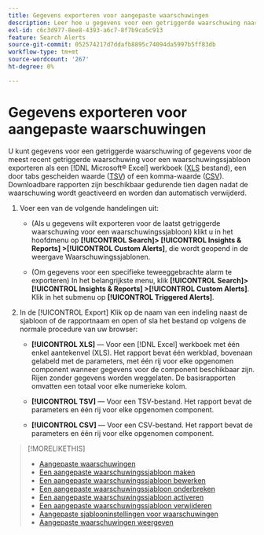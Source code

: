 ```yaml
---
title: Gegevens exporteren voor aangepaste waarschuwingen
description: Leer hoe u gegevens voor een getriggerde waarschuwing naar een bestand exporteert.
exl-id: c6c3d977-8ee8-4393-a6c7-8f7b9ca5c913
feature: Search Alerts
source-git-commit: 052574217d7ddafb8895c74094da5997b5ff83db
workflow-type: tm+mt
source-wordcount: '267'
ht-degree: 0%

---
```


# Gegevens exporteren voor aangepaste waarschuwingen

U kunt gegevens voor een getriggerde waarschuwing of gegevens voor de meest recent getriggerde waarschuwing voor een waarschuwingssjabloon exporteren als een [!DNL Microsoft® Excel] werkboek ([XLS](/help/search-social-commerce/glossary.md#w-x) bestand), een door tabs gescheiden waarde ([TSV](/help/search-social-commerce/glossary.md#s-t)) of een komma-waarde ([CSV](/help/search-social-commerce/glossary.md#c-d)). Downloadbare rapporten zijn beschikbaar gedurende tien dagen nadat de waarschuwing wordt geactiveerd en worden dan automatisch verwijderd.

1. Voer een van de volgende handelingen uit:

   * (Als u gegevens wilt exporteren voor de laatst getriggerde waarschuwing voor een waarschuwingssjabloon) klikt u in het hoofdmenu op **[!UICONTROL Search]> [!UICONTROL Insights & Reports] >[!UICONTROL Custom Alerts]**, die wordt geopend in de weergave Waarschuwingssjablonen.

   * (Om gegevens voor een specifieke teweeggebrachte alarm te exporteren) In het belangrijkste menu, klik **[!UICONTROL Search]> [!UICONTROL Insights & Reports] >[!UICONTROL Custom Alerts]**. Klik in het submenu op **[!UICONTROL Triggered Alerts]**.

1. In de [!UICONTROL Export] Klik op de naam van een indeling naast de sjabloon of de rapportnaam en open of sla het bestand op volgens de normale procedure van uw browser:

   * **[!UICONTROL XLS]** — Voor een [!DNL Excel] werkboek met één enkel aantekenvel (XLS). Het rapport bevat één werkblad, bovenaan gelabeld met de parameters, met één rij voor elke opgenomen component wanneer gegevens voor de component beschikbaar zijn. Rijen zonder gegevens worden weggelaten. De basisrapporten omvatten een totaal voor elke numerieke kolom.

   * **[!UICONTROL TSV]** — Voor een TSV-bestand. Het rapport bevat de parameters en één rij voor elke opgenomen component.

   * **[!UICONTROL CSV]** — Voor een CSV-bestand. Het rapport bevat de parameters en één rij voor elke opgenomen component.

>[!MORELIKETHIS]
>
>* [Aangepaste waarschuwingen](alert-about.md)
>* [Een aangepaste waarschuwingssjabloon maken](alert-template-create.md)
>* [Een aangepaste waarschuwingssjabloon bewerken](alert-template-edit.md)
>* [Een aangepaste waarschuwingssjabloon onderbreken](alert-template-pause.md)
>* [Een aangepaste waarschuwingssjabloon activeren](alert-template-activate.md)
>* [Een aangepaste waarschuwingssjabloon verwijderen](alert-template-delete.md)
>* [Aangepaste sjablooninstellingen voor waarschuwingen](alert-template-settings.md)
>* [Aangepaste waarschuwingen weergeven](alert-view.md)
